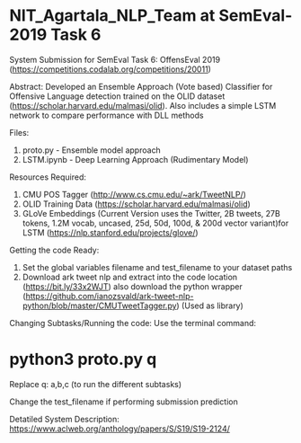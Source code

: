 # NIT_Agartala_NLP_Team at SemEval-2019 Task 6 
System Submission for SemEval Task 6: OffensEval 2019 (https://competitions.codalab.org/competitions/20011)

Abstract:
Developed an Ensemble Approach (Vote based) Classifier for Offensive Language detection trained on the OLID dataset (https://scholar.harvard.edu/malmasi/olid). Also includes a simple LSTM network to compare performance with DLL methods

Files:
  1. proto.py - Ensemble model approach
  2. LSTM.ipynb - Deep Learning Approach (Rudimentary Model)
  
Resources Required:
  1. CMU POS Tagger (http://www.cs.cmu.edu/~ark/TweetNLP/)
  2. OLID Training Data (https://scholar.harvard.edu/malmasi/olid)
  3. GLoVe Embeddings (Current Version uses the Twitter, 2B tweets, 27B tokens, 1.2M vocab, uncased, 25d, 50d, 100d, & 200d vector variant)for LSTM (https://nlp.stanford.edu/projects/glove/)

Getting the code Ready:
1. Set the global variables filename and test_filename to your dataset paths
2. Download ark tweet nlp and extract into the code location (https://bit.ly/33x2WJT) also download the python wrapper (https://github.com/ianozsvald/ark-tweet-nlp-python/blob/master/CMUTweetTagger.py) (Used as library) 

Changing Subtasks/Running the code:
Use the terminal command: 
# python3 proto.py q 
Replace q: a,b,c (to run the different subtasks)

Change the test_filename if performing submission prediction

Detatiled System Description:
https://www.aclweb.org/anthology/papers/S/S19/S19-2124/
